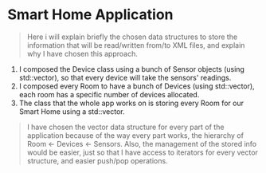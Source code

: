 # Smart Home Application

> Here i will explain briefly the chosen data structures to store the information that will be read/written from/to XML files, and explain why I have chosen this approach.

1. I composed the Device class using a bunch of Sensor objects (using std::vector), so that every device will take the sensors' readings.
2. I composed every Room to have a bunch of Devices (using std::vector), each room has a specific number of devices allocated.
3. The class that the whole app works on is storing every Room for our Smart Home using a std::vector.

> I have chosen the vector data structure for every part of the application because of the way every part works, the hierarchy of Room <- Devices <- Sensors.
> Also, the management of the stored info would be easier, just so that I have access to iterators for every vector structure, and easier push/pop operations.

<!---
to add xml read/write and add/delete objects for final part
-->